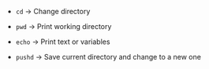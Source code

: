 - `cd` → Change directory
 
- `pwd` → Print working directory	

- `echo` → Print text or variables

- `pushd` → Save current directory and change to a new one